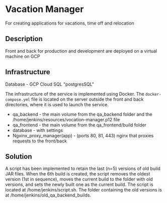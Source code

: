# Vacation Manager

For creating applications for vacations, time off and relocation

## Description

Front and back for production and development are deployed on a virtual machine on GCP

## Infrastructure

Database - GCP Cloud SQL "postgresSQL"

The infrastructure of the service is implemented using Docker. The `docker-compose.yml` file is located on the server outside the front and back directories, where it is used to launch the service.
- qa_backend - the main volume from the qa_backend folder and the /home/jenkins/resources/vocation-manager.p12 file
- qa_frontend - the main volume from the qa_frontend/build folder
- database - with settings
- Ngxinx_proxy_manager(app) - (ports 80, 81, 443) nginx that proxies requests to the front/back

## Solution

A script has been implemented to retain the last (n=5) versions of old build JAR files. When the 6th build is created, the script removes the oldest version (1st in sequence), moves the current build to the folder with old versions, and sets the newly built one as the current build.
The script is located at /home/jenkins/script.sh. The folder containing the old versions is at /home/jenkins/old_qa_backend_builds.

